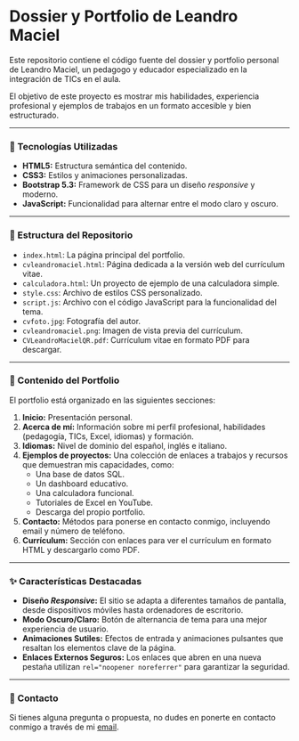 # Dossier y Portfolio de Leandro Maciel

Este repositorio contiene el código fuente del dossier y portfolio personal de Leandro Maciel, un pedagogo y educador especializado en la integración de TICs en el aula.

El objetivo de este proyecto es mostrar mis habilidades, experiencia profesional y ejemplos de trabajos en un formato accesible y bien estructurado.

---

### 🚀 Tecnologías Utilizadas

* **HTML5:** Estructura semántica del contenido.
* **CSS3:** Estilos y animaciones personalizadas.
* **Bootstrap 5.3:** Framework de CSS para un diseño *responsive* y moderno.
* **JavaScript:** Funcionalidad para alternar entre el modo claro y oscuro.

---

### 📂 Estructura del Repositorio

* `index.html`: La página principal del portfolio.
* `cvleandromaciel.html`: Página dedicada a la versión web del currículum vitae.
* `calculadora.html`: Un proyecto de ejemplo de una calculadora simple.
* `style.css`: Archivo de estilos CSS personalizado.
* `script.js`: Archivo con el código JavaScript para la funcionalidad del tema.
* `cvfoto.jpg`: Fotografía del autor.
* `cvleandromaciel.png`: Imagen de vista previa del currículum.
* `CVLeandroMacielQR.pdf`: Currículum vitae en formato PDF para descargar.

---

### 📝 Contenido del Portfolio

El portfolio está organizado en las siguientes secciones:

1.  **Inicio:** Presentación personal.
2.  **Acerca de mí:** Información sobre mi perfil profesional, habilidades (pedagogía, TICs, Excel, idiomas) y formación.
3.  **Idiomas:** Nivel de dominio del español, inglés e italiano.
4.  **Ejemplos de proyectos:** Una colección de enlaces a trabajos y recursos que demuestran mis capacidades, como:
    * Una base de datos SQL.
    * Un dashboard educativo.
    * Una calculadora funcional.
    * Tutoriales de Excel en YouTube.
    * Descarga del propio portfolio.
5.  **Contacto:** Métodos para ponerse en contacto conmigo, incluyendo email y número de teléfono.
6.  **Currículum:** Sección con enlaces para ver el currículum en formato HTML y descargarlo como PDF.

---

### ✨ Características Destacadas

* **Diseño *Responsive*:** El sitio se adapta a diferentes tamaños de pantalla, desde dispositivos móviles hasta ordenadores de escritorio.
* **Modo Oscuro/Claro:** Botón de alternancia de tema para una mejor experiencia de usuario.
* **Animaciones Sutiles:** Efectos de entrada y animaciones pulsantes que resaltan los elementos clave de la página.
* **Enlaces Externos Seguros:** Los enlaces que abren en una nueva pestaña utilizan `rel="noopener noreferrer"` para garantizar la seguridad.

---

### 📧 Contacto

Si tienes alguna pregunta o propuesta, no dudes en ponerte en contacto conmigo a través de mi [email](mailto:leandrotvr@gmail.com).
